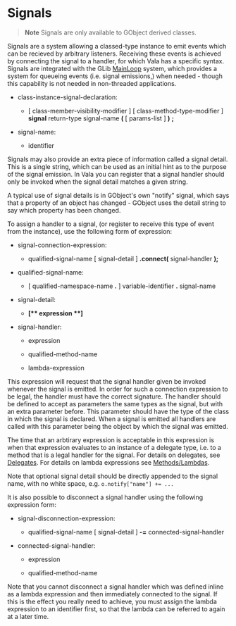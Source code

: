

Signals
=======

> **Note**
> Signals are only available to GObject derived classes.

Signals are a system allowing a classed-type instance to emit events which can be recieved by arbitrary listeners. Receiving these events is achieved by connecting the signal to a handler, for which Vala has a specific syntax. Signals are integrated with the GLib [MainLoop](http://wiki.gnome.org/action/show/Projects/Vala/Manual/Export/MainLoop#) system, which provides a system for queueing events (i.e. signal emissions,) when needed - though this capability is not needed in non-threaded applications.

-   class-instance-signal-declaration:

    -   [ class-member-visibility-modifier ] [ class-method-type-modifier ] **signal** return-type signal-name **(** [ params-list ] **)** **;**


-   signal-name:

    -   identifier

Signals may also provide an extra piece of information called a signal detail. This is a single string, which can be used as an initial hint as to the purpose of the signal emission. In Vala you can register that a signal handler should only be invoked when the signal detail matches a given string.

A typical use of signal details is in GObject's own "notify" signal, which says that a property of an object has changed - GObject uses the detail string to say which property has been changed.

To assign a handler to a signal, (or register to receive this type of event from the instance), use the following form of expression:

-   signal-connection-expression:

    -   qualified-signal-name [ signal-detail ] **.connect(** signal-handler **);**


-   qualified-signal-name:

    -   [ qualified-namespace-name **.** ] variable-identifier **.** signal-name


-   signal-detail:

    -   **[\*\* expression \*\*]**


-   signal-handler:

    -   expression

    -   qualified-method-name

    -   lambda-expression

This expression will request that the signal handler given be invoked whenever the signal is emitted. In order for such a connection expression to be legal, the handler must have the correct signature. The handler should be defined to accept as parameters the same types as the signal, but with an extra parameter before. This parameter should have the type of the class in which the signal is declared. When a signal is emitted all handlers are called with this parameter being the object by which the signal was emitted.

The time that an arbtirary expression is acceptable in this expression is when that expression evaluates to an instance of a delegate type, i.e. to a method that is a legal handler for the signal. For details on delegates, see [Delegates](delegates.md). For details on lambda expressions see [Methods/Lambdas](lambdas.md).

Note that optional signal detail should be directly appended to the signal name, with no white space, e.g. `o.notify["name"] += ...`

It is also possible to disconnect a signal handler using the following expression form:

-   signal-disconnection-expression:

    -   qualified-signal-name [ signal-detail ] **-=** connected-signal-handler


-   connected-signal-handler:

    -   expression

    -   qualified-method-name

Note that you cannot disconnect a signal handler which was defined inline as a lambda expression and then immediately connected to the signal. If this is the effect you really need to achieve, you must assign the lambda expression to an identifier first, so that the lambda can be referred to again at a later time.

